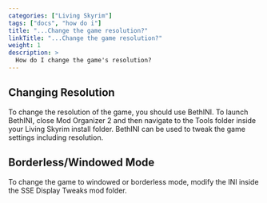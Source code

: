 ```yaml
---
categories: ["Living Skyrim"]
tags: ["docs", "how do i"] 
title: "...Change the game resolution?"
linkTitle: "...Change the game resolution?"
weight: 1
description: >
  How do I change the game's resolution?
---
```


## Changing Resolution

To change the resolution of the game, you should use BethINI. To launch BethINI, close Mod Organizer 2 and then navigate to the Tools folder inside your Living Skyrim install folder. BethINI can be used to tweak the game settings including resolution.

## Borderless/Windowed Mode

To change the game to windowed or borderless mode, modify the INI inside the SSE Display Tweaks mod folder.